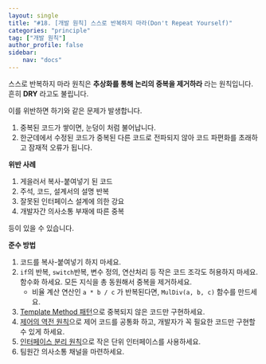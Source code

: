 ```yaml
---
layout: single
title: "#18. [개발 원칙] 스스로 반복하지 마라(Don't Repeat Yourself)"
categories: "principle"
tag: ["개발 원칙"]
author_profile: false
sidebar: 
    nav: "docs"
---
```


스스로 반복하지 마라 원칙은 **추상화를 통해 논리의 중복을 제거하라** 라는 원칙입니다. 흔히 **DRY** 라고도 불립니다.

이를 위반하면 하기와 같은 문제가 발생합니다.

1. 중복된 코드가 쌓이면, 눈덩이 처럼 불어납니다.
2. 한군데에서 수정된 코드가 중복된 다른 코드로 전파되지 않아 코드 파편화를 초래하고 잠재적 오류가 됩니다.

**위반 사례**

1. 게을러서 복사-붙여넣기 된 코드
2. 주석, 코드, 설계서의 설명 반복
3. 잘못된 인터페이스 설계에 의한 강요
4. 개발자간 의사소통 부재에 따른 중복

등이 있을 수 있습니다.

**준수 방법**

1. 코드를 복사-붙여넣기 하지 마세요.
2. `if`의 반복, `switch`반복, 변수 정의, 연산처리 등 작은 코드 조각도 허용하지 마세요. 함수화 하세요. 모든 지식을 총 동원해서 중복을 제거하세요.
   * 비율 계산 연산인 `a * b / c` 가 반복된다면, `MulDiv(a, b, c)` 함수를 만드세요.
3. [Template Method 패턴](https://tango1202.github.io/pattern/pattern-template-method/)으로 중복되지 않은 코드만 구현하세요. 
4. [제어의 역전 원칙](https://tango1202.github.io/principle/principle-inversion-of-control/)으로 제어 코드를 공통화 하고, 개발자가 꼭 필요한 코드만 구현할 수 있게 하세요. 
5. [인터페이스 분리 원칙](https://tango1202.github.io/principle/principle-interface-segregation/)으로 작은 단위 인터페이스를 사용하세요.
6. 팀원간 의사소통 채널을 마련하세요.


